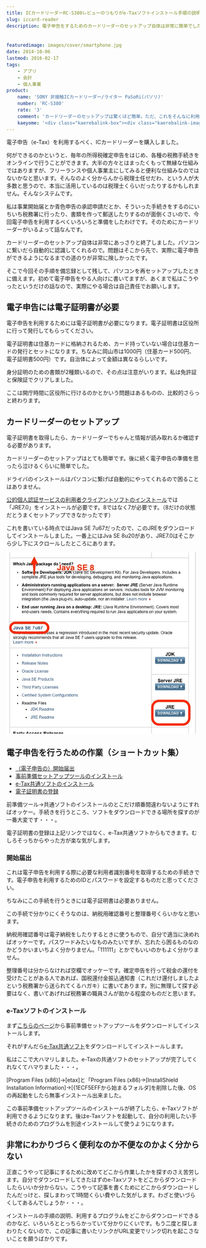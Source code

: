 ```yaml
---
title: ICカードリーダーRC-S380レビューのつもりがe-Taxソフトインストール手順の説明になった
slug: iccard-reader
description: 電子申告をするためのカードリーダーのセットアップ自体は非常に簡単でした。しかし、電子申告用のe-Taxソフトを使えるようにするのが大変だったので、その過程を備忘録として残しておきます。確定申告だけに使うならこんな苦労はいらないんですけどね。


featuredimage: images/cover/smartphone.jpg
date: 2014-10-06
lastmod: 2016-02-17
tags: 
    - アプリ
    - 会計
    - 個人事業
product:
    name: 'SONY 非接触ICカードリーダー/ライター PaSoRi(パソリ)'
    number: 'RC-S380'
    rate: '3'
    comment: 'カードリーダーのセットアップは驚くほど簡単。ただ、これをそんなに利用するのかと言われると微妙な気がする。'
    kaeyome: '<div class="kaerebalink-box"><div class="kaerebalink-image"><a href="http://www.amazon.co.jp/exec/obidos/ASIN/B00948CGAG/illusionspace-22/ref=nosim/" rel="nofollow" target="_blank"><img src="http://ecx.images-amazon.com/images/I/31WdMkH-JFL._SL160_.jpg" style="border: none;" /></a></div><div class="kaerebalink-info"><div class="kaerebalink-name"><a href="http://www.amazon.co.jp/exec/obidos/ASIN/B00948CGAG/illusionspace-22/ref=nosim/" rel="nofollow" target="_blank">SONY 非接触ICカードリーダー/ライター PaSoRi(パソリ) USB対応 RC-S380</a><div class="kaerebalink-powered-date">posted with <a href="http://kaereba.com" rel="nofollow" target="_blank">カエレバ</a></div></div><div class="kaerebalink-detail"> ソニー 2012-10-10    </div><div class="kaerebalink-link1"><div class="shoplinkamazon"><a href="http://www.amazon.co.jp/gp/search?keywords=RC-S380&__mk_ja_JP=%83J%83%5E%83J%83i&tag=illusionspace-22" rel="nofollow" target="_blank" title="アマゾン" >Amazon</a></div><div class="shoplinkrakuten"><a href="http://hb.afl.rakuten.co.jp/hgc/0e95387f.f2aef20d.0e953880.25e412bd/?pc=http%3A%2F%2Fsearch.rakuten.co.jp%2Fsearch%2Fmall%2FRC-S380%2F-%2Ff.1-p.1-s.1-sf.0-st.A-v.2%3Fx%3D0%26scid%3Daf_ich_link_urltxt%26m%3Dhttp%3A%2F%2Fm.rakuten.co.jp%2F" rel="nofollow" target="_blank" title="楽天市場" >楽天市場</a></div></div></div><div class="booklink-footer" style="clear: left"></div></div>'
---
```


電子申告（e-Tax）を利用するべく、ICカードリーダーを購入しました。

何ができるのかというと、毎年の所得税確定申告をはじめ、各種の税務手続きをオンラインで行うことができます。大半の方々とはまったくもって無縁な仕組みではありますが、フリーランスや個人事業主にしてみると便利な仕組みなのではないかなと思います。そんなのよく分からんから税理士任せだわ、という人が大多数と思うので、本当に活用しているのは税理士くらいだったりするかもしれません。そんなシステムです。

私は事業開始届とか青色申告の承認申請だとか、そういった手続きをするのにいちいち税務署に行ったり、書類を作って郵送したりするのが面倒くさいので、今回電子申告を利用するべくいろいろと準備をしたわけです。そのためにカードリーダーがいるよって話なんです。

カードリーダーのセットアップ自体は非常にあっさりと終了しました。パソコンに繋いだら自動的に認識してくれるので。問題はそこから先で、実際に電子申告ができるようになるまでの道のりが非常に険しかったです。

そこで今回その手順を備忘録として残して、パソコンを再セットアップしたときに備えます。初めて電子申告をやる人向けに書いてますが、あくまで私はこうやったというだけの話なので、実際にやる場合は自己責任でお願いします。


## 電子申告には電子証明書が必要


電子申告を利用するためには電子証明書が必要になります。電子証明書は区役所に行って発行してもらってください。

電子証明書は住基カードに格納されるため、カード持っていない場合は住基カードの発行とセットになります。ちなみに岡山市は1000円（住基カード500円、電子証明書500円）です。自治体によって金額は異なるらしいです。

身分証明のための書類が2種類いるので、その点は注意がいります。私は免許証と保険証でクリアしました。

ここは開庁時間に区役所に行けるのかとかいう問題はあるものの、比較的さらっと終わります。


## カードリーダーのセットアップ


電子証明書を取得したら、カードリーダーでちゃんと情報が読み取れるか確認する必要があります。

カードリーダーのセットアップはとても簡単です。後に続く電子申告の準備を思ったら泣けるくらいに簡単でした。

ドライバのインストールはパソコンに繋げば自動的にやってくれるので困ることはありません。

<a href="http://www.jpki.go.jp/">公的個人認証サービスの利用者クライアントソフトのインストール</a>では「JRE7.0」をインストールが必要です。8ではなく7が必要です。（8だけの状態だとうまくセットアップできなかったです）

これを書いている時点ではJava SE 7u67だったので、このJREをダウンロードしてインストールしました。一番上にはJva SE 8u20があり、JRE7.0はそこから少し下にスクロールしたところにあります。

![JRE7.0のインストール](0bd2d880ca8192c6bb12ef29ba6e3f90.jpg)


## 電子申告を行うための作業（ショートカット集）


<ul>
<li><a href="http://www.e-tax.nta.go.jp/todokedesho/kaishi3.htm">（電子申告の）開始届出</a></li>
<li><a href="http://www.nta.go.jp/tetsuzuki/shinkoku/shotoku/tokushu/jyunbi.htm">事前準備セットアップツールのインストール</a></li>
<li><a href="https://www.e-tax.nta.go.jp/download/index.htm">e-Tax共通ソフトのインストール</a></li>
<li><a href="http://www.nta.go.jp/tetsuzuki/shinkoku/shotoku/tokushu/kigen.htm">電子証明書の登録</a></li>
</ul>

前準備ツール→共通ソフトのインストールのとこだけ順番間違わないようにすればオッケー。手続きを行うところ、ソフトをダウンロードできる場所を探すのが一番大変です・・・。

電子証明書の登録は上記リンクではなく、e-Tax共通ソフトからもできます。むしろそっちからやった方が楽な気がします。


### 開始届出


これは電子申告を利用する際に必要な利用者識別番号を取得するための手続きです。電子申告を利用するためのIDとパスワードを設定するものだと思ってください。

ちなみにこの手続を行うときには電子証明書は必要ありません。

この手続で分かりにくそうなのは、納税用確認番号と整理番号くらいかなと思います。

納税用確認番号は電子納税をしたりするときに使うもので、自分で適当に決めればオッケーです。パスワードみたいなものみたいですが、忘れたら困るものなのかどうかいまいちよく分かりません。「111111」とかでもいいのかもよく分かりません。

整理番号は分からなければ空欄でオッケーです。確定申告を行って税金の還付を受けたことがある人であれば、国税還付金振込通知書（これだけ還付しましたよという税務署から送られてくるハガキ）に書いてあります。別に無理して探す必要はなく、書いてあげれば税務署の職員さんが助かる程度のものだと思います。


### e-Taxソフトのインストール


まず<a href="http://www.nta.go.jp/tetsuzuki/shinkoku/shotoku/tokushu/jyunbi.htm">こちらのページ</a>から事前準備セットアップツールをダウンロードしてインストールします。

それがすんだら<a href="https://www.e-tax.nta.go.jp/download/e-taxSoftDownLoad.htm">e-Tax共通ソフト</a>をダウンロードしてインストールします。

私はここで大ハマリしました。e-Taxの共通ソフトのセットアップが完了してくれなくてハマりました・・・。

[Program Files (x86)]→[etax]と「Program Files (x86)→[InstallShield Installation Information]→[{1ECF5EFFから始まるフォルダ]を削除した後、OSの再起動をしたら無事インストール出来ました。

この事前準備セットアップツールのインストールが終了したら、e-Taxソフトが利用できるようになります。後はe-Taxソフトを起動して、自分の利用したい手続きのためのプログラムを別途インストールして使うようになります。


## 非常にわかりづらく便利なのか不便なのかよく分からない


正直こうやって記事にするために改めてどこから作業したかを探すのさえ苦労します。自分でダウンロードしてきたはずのe-Taxソフトをどこからダウンロードしたらいいか分からない。こうやって記事を書くためにどこからダウンロードしたんだっけと、探しまわって1時間くらい費やした気がします。わざと使いづらくしてあるんでしょうか・・・。

インストールの手順の説明、利用するプログラムをどこからダウンロードできるのかなど、いろいろととっちらかっていて分かりにくいです。もう二度と探しまわりたくないので、この記事に書いたリンクがURL変更でリンク切れを起こさないことを願うばかりです。


  